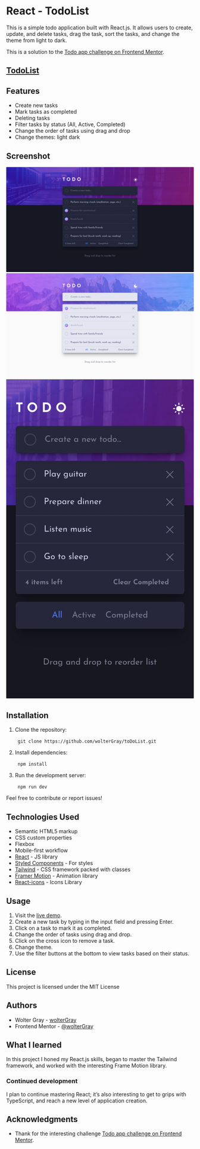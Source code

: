 # React - TodoList


This is a simple todo application built with React.js. It allows users to create, update, and delete tasks, drag the task, sort the tasks, and change the theme from light to dark.

This is a solution to the [Todo app challenge on Frontend Mentor](https://www.frontendmentor.io/challenges/todo-app-Su1_KokOW).

## [TodoList](https://woltergray.github.io/toDoList/)

## Features

- Create new tasks
- Mark tasks as completed
- Deleting tasks
- Filter tasks by status (All, Active, Completed)
- Change the order of tasks using drag and drop
- Change themes: light dark

## Screenshot

![TodoApp dark](./screenshots/1.png)
![TodoApp light](./screenshots/2.png)
![TodoApp mobile](./screenshots/3.jpg)

## Installation

1. Clone the repository:

   		git clone https://github.com/wolterGray/toDoList.git

2. Install dependencies:

   		npm install

3. Run the development server:

   		npm run dev

Feel free to contribute or report issues!

## Technologies Used

- Semantic HTML5 markup
- CSS custom properties
- Flexbox
- Mobile-first workflow
- [React](https://reactjs.org/) - JS library
- [Styled Components](https://styled-components.com/) - For styles
- [Tailwind](https://tailwindcss.com/) - CSS framework packed with classes
- [Framer Motion](https://www.framer.com/motion/) - Animation library
- [React-icons](https://react-icons.github.io/react-icons/) - Icons Library

## Usage

1. Visit the [live demo](https://woltergray.github.io/toDoList/).
2. Create a new task by typing in the input field and pressing Enter.
3. Click on a task to mark it as completed.
4. Change the order of tasks using drag and drop.
5. Click on the cross icon to remove a task.
6. Change theme.
7. Use the filter buttons at the bottom to view tasks based on their status.

## License

This project is licensed under the MIT License

## Authors

- Wolter Gray - [wolterGray](https://github.com/wolterGray)
- Frontend Mentor - [@wolterGray](https://www.frontendmentor.io/profile/wolterGray)

## What I learned

In this project I honed my React.js skills, began to master the Tailwind framework, and worked with the interesting Frame Motion library.

### Continued development

I plan to continue mastering React; it’s also interesting to get to grips with TypeScript, and reach a new level of application creation.

## Acknowledgments

- Thank for the interesting challenge [Todo app challenge on Frontend Mentor](https://www.frontendmentor.io/challenges/todo-app-Su1_KokOW).
